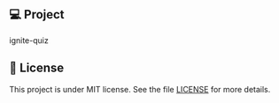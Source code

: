 ## 💻 Project

ignite-quiz

## 📝 License

This project is under MIT license. See the file [LICENSE](LICENSE) for more details.
